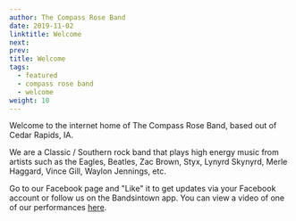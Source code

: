 ```yaml
---
author: The Compass Rose Band
date: 2019-11-02
linktitle: Welcome
next:
prev:
title: Welcome
tags:
  - featured
  - compass rose band
  - welcome
weight: 10
---
```


Welcome to the internet home of The Compass Rose Band, based out of Cedar Rapids, IA.  

We are a Classic / Southern rock band that plays high energy music from artists such as the Eagles, Beatles, Zac Brown, Styx, Lynyrd Skynyrd, Merle Haggard, Vince Gill, Waylon Jennings, etc.  

Go to our Facebook page and "Like" it to get updates via your Facebook account or follow us on the Bandsintown app. You can view a video of one of our performances [here](https://www.facebook.com/watch/?v=413910802541091).
